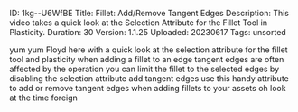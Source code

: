 ID: 1kg--U6WfBE
Title: Fillet: Add/Remove Tangent Edges
Description: This video takes a quick look at the Selection Attribute for the Fillet Tool in Plasticity.
Duration: 30
Version: 1.1.25
Uploaded: 20230617
Tags: unsorted

yum yum Floyd here with a quick look at
the selection attribute for the fillet
tool and plasticity when adding a fillet
to an edge tangent edges are often
affected by the operation you can limit
the fillet to the selected edges by
disabling the selection attribute add
tangent edges
use this handy attribute to add or
remove tangent edges when adding fillets
to your assets oh look at the time
foreign
